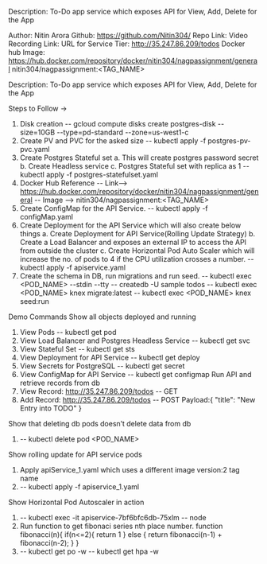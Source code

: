 Description: To-Do app service which exposes API for View, Add, Delete for the App

Author: Nitin Arora
Github: https://github.com/Nitin304/
Repo Link: 
Video Recording Link: 
URL for Service Tier: http://35.247.86.209/todos
Docker hub Image: https://hub.docker.com/repository/docker/nitin304/nagpassignment/general
                  nitin304/nagpassignment:<TAG_NAME>

Description: To-Do app service which exposes API for View, Add, Delete for the App

Steps to Follow ->

1. Disk creation
   -- gcloud compute disks create postgres-disk --size=10GB --type=pd-standard --zone=us-west1-c
2. Create PV and PVC for the asked size
    -- kubectl apply -f postgres-pv-pvc.yaml
3. Create Postgres Stateful set
        a. This will create postgres password secret
        b. Create Headless service
        c. Postgres Stateful set with replica as 1
    -- kubectl apply -f postgres-statefulset.yaml
4. Docker Hub Reference
    -- Link--> https://hub.docker.com/repository/docker/nitin304/nagpassignment/general
    -- Image --> nitin304/nagpassignment:<TAG_NAME>
5. Create ConfigMap for the API Service.
    -- kubectl apply -f configMap.yaml
6. Create Deployment for the API Service which will also create below things
        a. Create Deployment for API Service(Rolling Update Strategy)
        b. Create a Load Balancer and exposes an external IP to access the API from outside the cluster
        c. Create Horizontal Pod Auto Scaler which will increase the no. of pods to 4 if the CPU utilization crosses a number.
    -- kubectl apply -f apiservice.yaml
7. Create the schema in DB, run migrations and run seed.
    -- kubectl exec <POD_NAME> --stdin --tty -- createdb -U sample todos
    -- kubectl exec <POD_NAME> knex migrate:latest
    -- kubectl exec <POD_NAME> knex seed:run


Demo Commands
Show all objects deployed and running
1. View Pods
    -- kubectl get pod
2. View Load Balancer and Postgres Headless Service
    -- kubectl get svc
3. View Stateful Set
    -- kubectl get sts
4. View Deployment for API Service
    -- kubectl get deploy
5. View Secrets for PostgreSQL
    -- kubectl get secret
6. View ConfigMap for API Service
    -- kubectl get configmap
Run API and retrieve records from db
1. View Record: http://35.247.86.209/todos -- GET
2. Add Record: http://35.247.86.209/todos -- POST
    Payload:{
                "title": "New Entry into TODO"
            }

Show that deleting db pods doesn’t delete data from db
1. -- kubectl delete pod <POD_NAME>

Show rolling update for API service pods
1. Apply apiService_1.yaml which uses a different image version:2 tag name
2. -- kubectl apply -f apiservice_1.yaml

Show Horizontal Pod Autoscaler in action
1. -- kubectl exec -it apiservice-7bf6bfc6db-75xlm -- node
2. Run function to get fibonaci series nth place number.
    function fibonacci(n){
        if(n<=2){
            return 1
        }
        else {
            return fibonacci(n-1) + fibonacci(n-2);
        }
    }
3. -- kubectl get po -w
    -- kubectl get hpa -w 